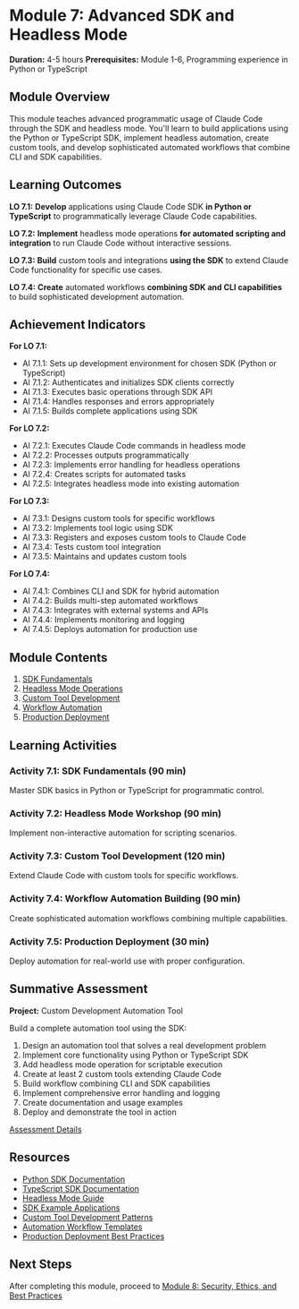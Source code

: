 # Module 7: Advanced SDK and Headless Mode

**Duration:** 4-5 hours
**Prerequisites:** Module 1-6, Programming experience in Python or TypeScript

## Module Overview

This module teaches advanced programmatic usage of Claude Code through the SDK and headless mode. You'll learn to build applications using the Python or TypeScript SDK, implement headless automation, create custom tools, and develop sophisticated automated workflows that combine CLI and SDK capabilities.

## Learning Outcomes

**LO 7.1:** **Develop** applications using Claude Code SDK **in Python or TypeScript** to programmatically leverage Claude Code capabilities.

**LO 7.2:** **Implement** headless mode operations **for automated scripting and integration** to run Claude Code without interactive sessions.

**LO 7.3:** **Build** custom tools and integrations **using the SDK** to extend Claude Code functionality for specific use cases.

**LO 7.4:** **Create** automated workflows **combining SDK and CLI capabilities** to build sophisticated development automation.

## Achievement Indicators

**For LO 7.1:**
- AI 7.1.1: Sets up development environment for chosen SDK (Python or TypeScript)
- AI 7.1.2: Authenticates and initializes SDK clients correctly
- AI 7.1.3: Executes basic operations through SDK API
- AI 7.1.4: Handles responses and errors appropriately
- AI 7.1.5: Builds complete applications using SDK

**For LO 7.2:**
- AI 7.2.1: Executes Claude Code commands in headless mode
- AI 7.2.2: Processes outputs programmatically
- AI 7.2.3: Implements error handling for headless operations
- AI 7.2.4: Creates scripts for automated tasks
- AI 7.2.5: Integrates headless mode into existing automation

**For LO 7.3:**
- AI 7.3.1: Designs custom tools for specific workflows
- AI 7.3.2: Implements tool logic using SDK
- AI 7.3.3: Registers and exposes custom tools to Claude Code
- AI 7.3.4: Tests custom tool integration
- AI 7.3.5: Maintains and updates custom tools

**For LO 7.4:**
- AI 7.4.1: Combines CLI and SDK for hybrid automation
- AI 7.4.2: Builds multi-step automated workflows
- AI 7.4.3: Integrates with external systems and APIs
- AI 7.4.4: Implements monitoring and logging
- AI 7.4.5: Deploys automation for production use

## Module Contents

1. [SDK Fundamentals](./1-sdk-fundamentals.md)
2. [Headless Mode Operations](./2-headless-mode.md)
3. [Custom Tool Development](./3-custom-tools.md)
4. [Workflow Automation](./4-workflow-automation.md)
5. [Production Deployment](./5-production-deployment.md)

## Learning Activities

### Activity 7.1: SDK Fundamentals (90 min)
Master SDK basics in Python or TypeScript for programmatic control.

### Activity 7.2: Headless Mode Workshop (90 min)
Implement non-interactive automation for scripting scenarios.

### Activity 7.3: Custom Tool Development (120 min)
Extend Claude Code with custom tools for specific workflows.

### Activity 7.4: Workflow Automation Building (90 min)
Create sophisticated automation workflows combining multiple capabilities.

### Activity 7.5: Production Deployment (30 min)
Deploy automation for real-world use with proper configuration.

## Summative Assessment

**Project:** Custom Development Automation Tool

Build a complete automation tool using the SDK:
1. Design an automation tool that solves a real development problem
2. Implement core functionality using Python or TypeScript SDK
3. Add headless mode operation for scriptable execution
4. Create at least 2 custom tools extending Claude Code
5. Build workflow combining CLI and SDK capabilities
6. Implement comprehensive error handling and logging
7. Create documentation and usage examples
8. Deploy and demonstrate the tool in action

[Assessment Details](./assessment.md)

## Resources

- [Python SDK Documentation](https://docs.anthropic.com/claude/docs/python-sdk)
- [TypeScript SDK Documentation](https://docs.anthropic.com/claude/docs/typescript-sdk)
- [Headless Mode Guide](https://docs.anthropic.com/claude/docs/headless-mode)
- [SDK Example Applications](./resources/sdk-examples.md)
- [Custom Tool Development Patterns](./resources/tool-patterns.md)
- [Automation Workflow Templates](./resources/workflow-templates.md)
- [Production Deployment Best Practices](./resources/deployment-practices.md)

## Next Steps

After completing this module, proceed to [Module 8: Security, Ethics, and Best Practices](../8-security-ethics/README.md)
